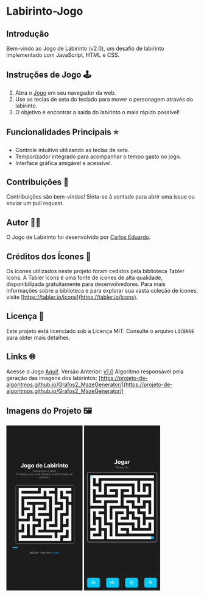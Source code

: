 # Labirinto-Jogo

## Introdução

Bem-vindo ao Jogo de Labirinto (v2.0), um desafio de labirinto implementado com JavaScript, HTML e CSS.

## Instruções de Jogo 🕹️

1. Abra o [Jogo](https://carloseduts.github.io/Labirinto-Jogo/) em seu navegador da web.
2. Use as teclas de seta do teclado para mover o personagem através do labirinto.
3. O objetivo é encontrar a saída do labirinto o mais rápido possível!

## Funcionalidades Principais ⭐

- Controle intuitivo utilizando as teclas de seta.
- Temporizador integrado para acompanhar o tempo gasto no jogo.
- Interface gráfica amigável e acessível.

## Contribuições 🤝

Contribuições são bem-vindas! Sinta-se à vontade para abrir uma issue ou enviar um pull request.

## Autor 👨‍💻

O Jogo de Labirinto foi desenvolvido por [Carlos Eduardo](https://github.com/CarlosEduts).

## Créditos dos Ícones 🎨

Os ícones utilizados neste projeto foram cedidos pela biblioteca Tabler Icons. A Tabler Icons é uma fonte de ícones de alta qualidade, disponibilizada gratuitamente para desenvolvedores. Para mais informações sobre a biblioteca e para explorar sua vasta coleção de ícones, visite [https://tabler.io/icons](https://tabler.io/icons).

## Licença 📝

Este projeto está licenciado sob a Licença MIT. Consulte o arquivo `LICENSE` para obter mais detalhes.

## Links 🌐

Acesse o Jogo [Aqui!](https://carloseduts.github.io/Labirinto-Jogo/).
Versão Anterior: [v1.0](https://github.com/CarlosEduts/Labirinto-Jogo)
Algoritmo responsável pela geração das imagens dos labirintos: [https://projeto-de-algoritmos.github.io/Grafos2_MazeGenerator/](https://projeto-de-algoritmos.github.io/Grafos2_MazeGenerator/)

## Imagens do Projeto 🖼️

<img src="./Game-Images/Game/home.png" alt="Página Inicial" width="200px">
<img src="./Game-Images/Game/in-game.png" alt="Em Jogo" width="200px">
